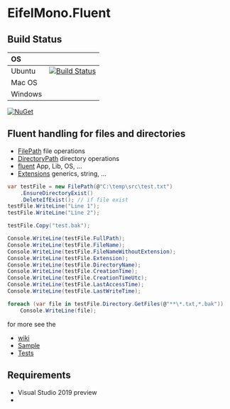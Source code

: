 # EifelMono.Fluent

## Build Status
| OS |  |
|:--|:--|
| Ubuntu | [![Build Status](https://eifelmono.visualstudio.com/Eifelmono%20Fluent/_apis/build/status/Eifelmono%20Fluent-CI%20Ubuntu?branchName=master)](https://eifelmono.visualstudio.com/Eifelmono%20Fluent/_build/latest?definitionId=3&branchName=master)|
| Mac OS | |
| Windows | |

[![NuGet][main-nuget-badge]][main-nuget]

[main-nuget]: https://www.nuget.org/packages/EifelMono.Fluent/
[main-nuget-badge]: https://img.shields.io/nuget/v/EifelMono.Fluent.svg?style=flat-square&label=nuget

## Fluent handling for files and directories

* [FilePath](https://github.com/EifelMono/EifelMono.Fluent/wiki/FilePath) file operations
* [DirectoryPath](https://github.com/EifelMono/EifelMono.Fluent/wiki/DirectoryPath) directory operations
* [fluent](https://github.com/EifelMono/EifelMono.Fluent/wiki/fluent) App, Lib, OS, ...
* [Extensions](https://github.com/EifelMono/EifelMono.Fluent/wiki/Extensions) generics, string, ...


```csharp
var testFile = new FilePath(@"C:\temp\src\test.txt")
    .EnsureDirectoryExist()
    .DeleteIfExist(); // if file exist
testFile.WriteLine("Line 1");
testFile.WriteLine("Line 2");

testFile.Copy("test.bak");

Console.WriteLine(testFile.FullPath);
Console.WriteLine(testFile.FileName);
Console.WriteLine(testFile.FileNameWithoutExtension);
Console.WriteLine(testFile.Extension);
Console.WriteLine(testFile.DirectoryName);
Console.WriteLine(testFile.CreationTime);
Console.WriteLine(testFile.CreationTimeUtc);
Console.WriteLine(testFile.LastAccessTime);
Console.WriteLine(testFile.LastWriteTime);

foreach (var file in testFile.Directory.GetFiles(@"**\*.txt,*.bak"))
    Console.WriteLine(file);
```
for more see the
* [wiki](https://github.com/EifelMono/EifelMono.Fluent/wiki)
* [Sample](https://github.com/EifelMono/EifelMono.Fluent/blob/master/src/EifelMono.Fluent.ConsoleTestApp/Program.cs)
* [Tests](https://github.com/EifelMono/EifelMono.Fluent/tree/master/src/EifelMono.Fluent.Test)

##  Requirements

* Visual Studio 2019 preview
*  

